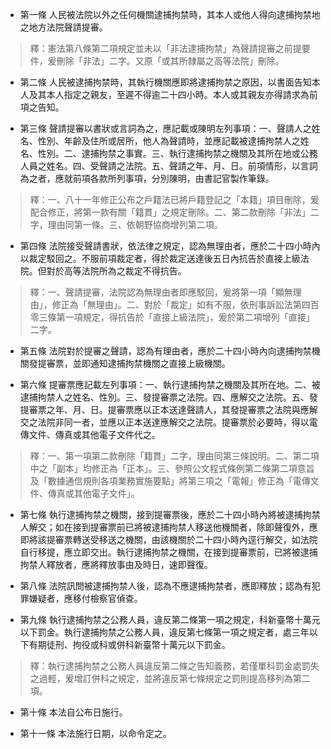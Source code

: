 * 第一條 人民被法院以外之任何機關逮捕拘禁時，其本人或他人得向逮捕拘禁地之地方法院聲請提審。

> 釋：憲法第八條第二項規定並未以「非法逮捕拘禁」為聲請提審之前提要件，爰刪除「非法」二字。又原「或其所隸屬之高等法院」刪除。

* 第二條 人民被逮捕拘禁時，其執行機關應即將逮捕拘禁之原因，以書面告知本人及其本人指定之親友，至遲不得逾二十四小時。本人或其親友亦得請求為前項之告知。

* 第三條 聲請提審以書狀或言詞為之，應記載或陳明左列事項：一、聲請人之姓名、性別、年齡及住所或居所，他人為聲請時，並應記載被逮捕拘禁人之姓名、性別。二、逮捕拘禁之事實。三、執行逮捕拘禁之機關及其所在地或公務人員之姓名。四、受聲請之法院。五、聲請之年、月、日。前項情形，以言詞為之者，應就前項各款所列事項，分別陳明，由書記官製作筆錄。

> 釋：一、八十一年修正公布之戶籍法已將戶籍登記之「本籍」項目刪除，爰配合修正，將第一款有關「籍貫」之規定刪除。二、第二款刪除「非法」二字，理由同第一條。三、依朝野協商增列第二項。

* 第四條 法院接受聲請書狀，依法律之規定，認為無理由者，應於二十四小時內以裁定駁回之。不服前項裁定者，得於裁定送達後五日內抗告於直接上級法院。但對於高等法院所為之裁定不得抗告。

> 釋：一、聲請提審，法院認為無理由者即應駁回，爰將第一項「顯無理由」，修正為「無理由」。二、對於「裁定」如有不服，依刑事訴訟法第四百零三條第一項規定，得抗告於「直接上級法院」，爰於第二項增列「直接」二字。

* 第五條 法院對於提審之聲請，認為有理由者，應於二十四小時內向逮捕拘禁機關發提審票，並即通知逮捕拘禁機關之直接上級機關。

* 第六條 提審票應記載左列事項：一、執行逮捕拘禁之機關及其所在地。二、被逮捕拘禁人之姓名、性別。三、發提審票之法院。四、應解交之法院。五、發提審票之年、月、日。提審票應以正本送達聲請人，其發提審票之法院與應解交之法院非同一者，並應以正本送達應解交之法院。提審票於必要時，得以電傳文件、傳真或其他電子文件代之。

> 釋：一、第一項第二款刪除「籍貫」二字，理由同第三條說明。二、第二項中之「副本」均修正為「正本」。三、參照公文程式條例第二條第二項意旨及「數據通信規則各項業務實施要點」將第三項之「電報」修正為「電傳文件、傳真或其他電子文件」。

* 第七條 執行逮捕拘禁之機關，接到提審票後，應於二十四小時內將被逮捕拘禁人解交；如在接到提審票前已將被逮捕拘禁人移送他機關者，除即聲復外，應即將該提審票轉送受移送之機關，由該機關於二十四小時內逕行解交，如法院自行移提，應立即交出。執行逮捕拘禁之機關，在接到提審票前，已將被逮捕拘禁人釋放者，應將釋放事由及時日，速即聲復。

* 第八條 法院訊問被逮捕拘禁人後，認為不應逮捕拘禁者，應即釋放；認為有犯罪嫌疑者，應移付檢察官偵查。

* 第九條 執行逮捕拘禁之公務人員，違反第二條第一項之規定，科新臺幣十萬元以下罰金。執行逮捕拘禁之公務人員，違反第七條第一項之規定者，處三年以下有期徒刑、拘役或科或併科新臺幣十萬元以下罰金。

> 釋：執行逮捕拘禁之公務人員違反第二條之告知義務，若僅單科罰金處罰失之過輕，爰增訂併科之規定，並將違反第七條規定之罰則提高移列為第二項。

* 第十條 本法自公布日施行。

* 第十一條 本法施行日期，以命令定之。


